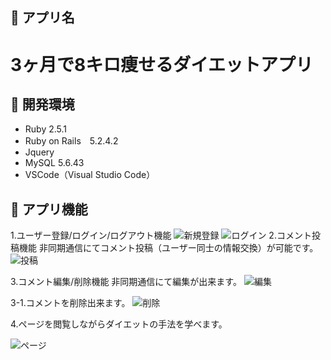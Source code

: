 ## 📗 アプリ名
3ヶ月で8キロ痩せるダイエットアプリ
====

## 📗 開発環境
- Ruby 2.5.1
- Ruby on Rails　5.2.4.2
- Jquery 
- MySQL 5.6.43
- VSCode（Visual Studio Code）

## 📗 アプリ機能
1.ユーザー登録/ログイン/ログアウト機能
![新規登録](https://i.imgur.com/GO3sAon.png "singin")
![ログイン](https://i.imgur.com/5Cvy5Hu.png "login")
2.コメント投稿機能
非同期通信にてコメント投稿（ユーザー同士の情報交換）が可能です。
![投稿](https://i.imgur.com/iFDgwri"post")

3.コメント編集/削除機能
非同期通信にて編集が出来ます。
![編集](https://i.imgur.com/xwIMbSU"edit")

3-1.コメントを削除出来ます。
![削除](https://i.imgur.com/Xc8dAwv"delete")

4.ページを閲覧しながらダイエットの手法を学べます。

![ページ](https://imgur.com/7idyqYb"app")
